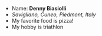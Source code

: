 - Name: **Denny Biasiolli**
- *Savigliano, Cuneo, Piedmont, Italy*
- My favorite food is pizza!
- My hobby is triathlon
